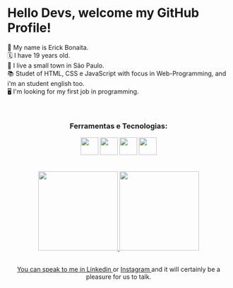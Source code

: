 
<h1> Hello Devs, welcome my GitHub Profile! </h1>
<div>
  <p> 👋 My name is Erick Bonaita. <br />
    🗓  I have 19 years old. <br />
    🌆  I live a small town in São Paulo. <br />
    📚  Studet of HTML, CSS e JavaScript with focus in Web-Programming, and i'm an student english too. <br />
    🖥  I'm looking for my first job in programming. <br />
    </ p>
</div>
<br />
<div align="center">
  <h3> Ferramentas e Tecnologias: </h3>
  <img src="https://cdn.jsdelivr.net/gh/devicons/devicon/icons/html5/html5-original.svg"  width="40" height="40"/>
  <img src="https://cdn.jsdelivr.net/gh/devicons/devicon/icons/css3/css3-original.svg" width="40" height="40"/>
  <img src="https://cdn.jsdelivr.net/gh/devicons/devicon/icons/javascript/javascript-original.svg" width="40" height="40"/>
  <img src="https://cdn.jsdelivr.net/gh/devicons/devicon/icons/git/git-original.svg" width="40" height="40"/>
</div>
<br />
<br />
<div align="center">
  <a href="https://github.com/seu-usuário-aqui">
  <img height="180em" src="https://github-readme-stats.vercel.app/api/top-langs/?username=ErickBonaita&layout=compact&langs_count=7&theme=dracula"/>
  <img height="180em" src="https://github-readme-stats.vercel.app/api?username=ErickBonaita&show_icons=true&theme=dracula&include_all_commits=true&count_private=true"/>
</div>
<br />
<div align="center">
 <p> You can speak to me in <a href="https://www.linkedin.com/in/erickbonaita" target="_blank"> Linkedin </a> 
     or <a href="https://instagram.com/erick_bonaita" target="_blank"> Instagram </a> and it will certainly be a pleasure for us to talk.
 </p> 
 </div>
